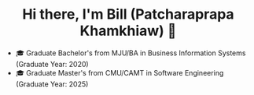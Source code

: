 <h1 align="center">Hi there, I'm Bill (Patcharaprapa Khamkhiaw) 👋</h1>

- 🎓 Graduate Bachelor's from MJU/BA in Business Information Systems (Graduate Year: 2020)
- 🎓 Graduate Master's from CMU/CAMT in  Software Engineering (Graduate Year: 2025)
